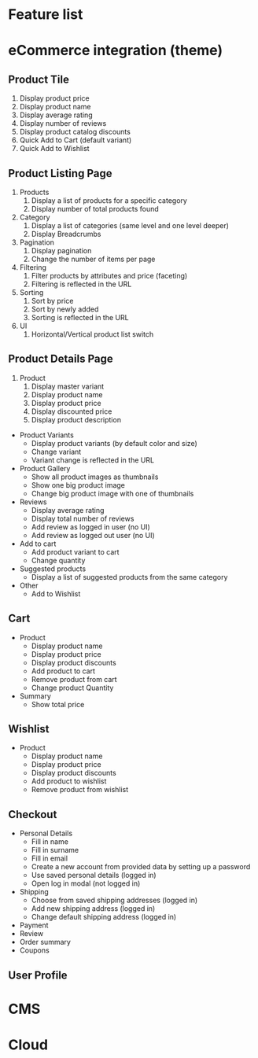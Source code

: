 # Feature list


# eCommerce integration (theme)

## Product Tile
1. Display product price
2. Display product name
3. Display average rating
4. Display number of reviews
5. Display product catalog discounts
6. Quick Add to Cart (default variant)
7. Quick Add to Wishlist

## Product Listing Page
1. Products
   1. Display a list of products for a specific category
   2. Display number of total products found
2. Category
   1. Display a list of categories (same level and one level deeper)
   2. Display Breadcrumbs
3. Pagination
   1. Display pagination 
   2. Change the number of items per page
4. Filtering
   1. Filter products by attributes and price (faceting)
   2. Filtering is reflected in the URL
5. Sorting
   1. Sort by price
   2. Sort by newly added
   3. Sorting is reflected in the URL
6. UI
   1. Horizontal/Vertical product list switch

## Product Details Page
1. Product
   1. Display master variant
   2. Display product name
   3. Display product price
   4. Display discounted price
   5. Display product description
- Product Variants
  - Display product variants (by default color and size)
  - Change variant
  - Variant change is reflected in the URL
- Product Gallery
  - Show all product images as thumbnails
  - Show one big product image
  - Change big product image with one of thumbnails
- Reviews
  - Display average rating
  - Display total number of reviews
  - Add review as logged in user (no UI)
  - Add review as logged out user (no UI)
- Add to cart
  - Add product variant to cart 
  - Change quantity
- Suggested products
  - Display a list of suggested products from the same category
- Other
  - Add to Wishlist

## Cart
- Product
  - Display product name
  - Display product price
  - Display product discounts
  - Add product to cart
  - Remove product from cart
  - Change product Quantity
  <!-- - [TODO] Show product configuration
  - [TODO] save for later -->
- Summary
  - Show total price
  <!-- - [TODO] Show tax
  - [TODO] Show shipping costs
  - [TODO] Show discounts -->

## Wishlist
- Product
  - Display product name
  - Display product price
  - Display product discounts
  - Add product to wishlist
  - Remove product from wishlist

## Checkout
- Personal Details
  - Fill in name
  - Fill in surname
  - Fill in email
  - Create a new account from provided data by setting up a password
  - Use saved personal details (logged in)
  - Open log in modal (not logged in)
- Shipping
  - Choose from saved shipping addresses (logged in)
  - Add new shipping address (logged in)
  - Change default shipping address (logged in)
- Payment
- Review
- Order summary
- Coupons

## User Profile


# CMS

# Cloud
